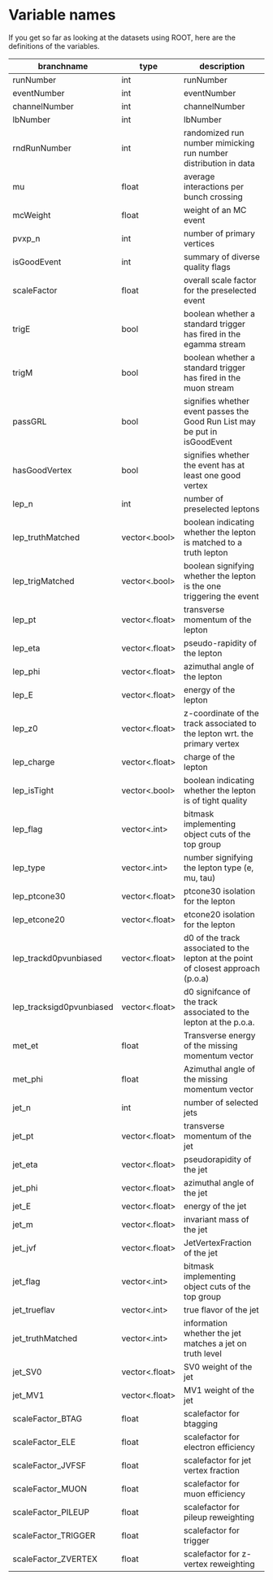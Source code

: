 # Variable names

If you get so far as looking at the datasets using ROOT, here are the definitions of the variables.

|branchname                 | type   | description |
|-|-|-|
|runNumber                  | int    | runNumber |
|eventNumber                | int    | eventNumber |
|channelNumber              | int    | channelNumber |
|lbNumber                   | int    | lbNumber |
|rndRunNumber               | int    | randomized run number mimicking run number distribution in data |
|mu                         | float  | average interactions per bunch crossing |
|mcWeight                   | float  | weight of an MC event |
|pvxp_n                    | int    | number of primary vertices |
|isGoodEvent                | int    | summary of diverse quality flags |
|scaleFactor                | float  | overall scale factor for the preselected event |
|trigE                      | bool   | boolean whether a standard trigger has fired in the egamma stream |
|trigM                      | bool   | boolean whether a standard trigger has fired in the muon stream |
|passGRL                    | bool   | signifies whether event passes the Good Run List may be put in isGoodEvent |
|hasGoodVertex              | bool   | signifies whether the event has at least one good vertex |
|lep_n                     | int    | number of preselected leptons |
|lep_truthMatched          | vector<.bool>  | boolean indicating whether the lepton is matched to a truth lepton |
|lep_trigMatched           | vector<.bool>  | boolean signifying whether the lepton is the one triggering the event |
|lep_pt                    | vector<.float>  | transverse momentum of the lepton |
|lep_eta                   | vector<.float>  | pseudo-rapidity of the lepton |
|lep_phi                   | vector<.float>  | azimuthal angle of the lepton |
|lep_E                     | vector<.float>  | energy of the lepton |
|lep_z0                    | vector<.float>  | z-coordinate of the track associated to the lepton wrt. the primary vertex |
|lep_charge                | vector<.float>  | charge of the lepton |
|lep_isTight               | vector<.bool>   | boolean indicating whether the lepton is of tight quality |
|lep_flag                  | vector<.int>    | bitmask implementing object cuts of the top group |
|lep_type                  | vector<.int>    | number signifying the lepton type (e, mu, tau)|
|lep_ptcone30              | vector<.float>  | ptcone30 isolation for the lepton |
|lep_etcone20              | vector<.float>  | etcone20 isolation for the lepton  |
|lep_trackd0pvunbiased     | vector<.float>  |d0 of the track associated to the lepton at the point of closest approach (p.o.a) |
|lep_tracksigd0pvunbiased  | vector<.float>  | d0 signifcance of the track associated to the lepton at the p.o.a. |
|met_et                    | float  | Transverse energy of the missing momentum vector |
|met_phi                   | float  | Azimuthal angle of the missing momentum vector |
|jet_n                     | int    | number of selected jets |
|jet_pt                    | vector<.float>  | transverse momentum of the jet |
|jet_eta                   | vector<.float>  | pseudorapidity of the jet |
|jet_phi                  | vector<.float>  | azimuthal angle of the jet |
|jet_E                     | vector<.float>  | energy of the jet |
|jet_m                     | vector<.float>  | invariant mass of the jet |
|jet_jvf                   | vector<.float>  | JetVertexFraction of the jet |
|jet_flag                  | vector<.int>    | bitmask implementing object cuts of the top group |
|jet_trueflav              | vector<.int>    | true flavor of the jet |
|jet_truthMatched          | vector<.int>    | information whether the jet matches a jet on truth level |
|jet_SV0                   | vector<.float>  | SV0 weight of the jet |
|jet_MV1                   | vector<.float>  | MV1 weight of the jet |
|scaleFactor_BTAG          | float              | scalefactor for btagging |
|scaleFactor_ELE           | float              | scalefactor for electron efficiency |
|scaleFactor_JVFSF         | float              | scalefactor for jet vertex fraction |
|scaleFactor_MUON          | float              | scalefactor for muon efficiency |
|scaleFactor_PILEUP        | float              | scalefactor for pileup reweighting |
|scaleFactor_TRIGGER       | float              | scalefactor for trigger |
|scaleFactor_ZVERTEX       | float              | scalefactor for z-vertex reweighting |
